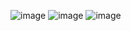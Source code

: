 
![image](https://github.com/kgw989/Cordova/assets/115057199/c7189383-1638-4c5b-b222-d9a7ab158816)
![image](https://github.com/kgw989/Cordova/assets/115057199/ed57f3b2-c8dc-4eeb-aa5f-e9a30aa26325)
![image](https://github.com/kgw989/Cordova/assets/115057199/6f12c029-88a4-43ea-9e40-760961ccbf09)
